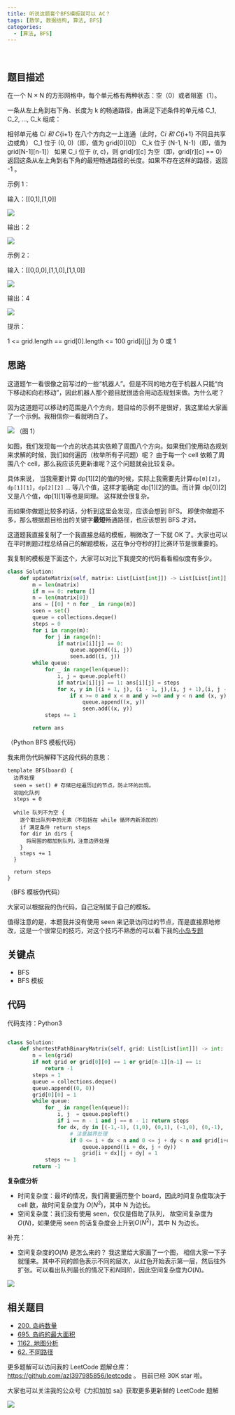 ```yaml
---
title: 听说这题套个BFS模板就可以 AC？
tags: [数学, 数据结构, 算法, BFS]
categories:
  - [算法, BFS]
---
```


​<!-- more -->

## 题目描述

在一个 N × N 的方形网格中，每个单元格有两种状态：空（0）或者阻塞（1）。

一条从左上角到右下角、长度为 k 的畅通路径，由满足下述条件的单元格 C_1, C_2, ..., C_k 组成：

相邻单元格 C*i 和 C*{i+1} 在八个方向之一上连通（此时，C*i 和 C*{i+1} 不同且共享边或角）
C_1 位于 (0, 0)（即，值为 grid[0][0]）
C_k 位于 (N-1, N-1)（即，值为 grid[N-1][n-1]）
如果 C_i 位于 (r, c)，则 grid[r][c] 为空（即，grid[r][c] == 0）
返回这条从左上角到右下角的最短畅通路径的长度。如果不存在这样的路径，返回 -1 。

示例 1：

输入：[[0,1],[1,0]]

![](https://tva1.sinaimg.cn/large/007S8ZIlly1gfdxfinc0vj30k90kfdge.jpg)

输出：2

![](https://tva1.sinaimg.cn/large/007S8ZIlly1gfdxfxn4lij30k90kf0td.jpg)

示例 2：

输入：[[0,0,0],[1,1,0],[1,1,0]]

![](https://tva1.sinaimg.cn/large/007S8ZIlly1gfdxg2495gj30k90kfaat.jpg)

输出：4

![](https://tva1.sinaimg.cn/large/007S8ZIlly1gfdxg8aihtj30k90kft9k.jpg)

提示：

1 <= grid.length == grid[0].length <= 100
grid[i][j] 为 0 或 1

## 思路

这道题乍一看很像之前写过的一些“机器人”。但是不同的地方在于机器人只能“向下移动和向右移动”，因此机器人那个题目就很适合用动态规划来做。为什么呢？

因为这道题可以移动的范围是八个方向，题目给的示例不是很好，我这里给大家画了一个示例。我相信你一看就明白了。

![](https://tva1.sinaimg.cn/large/007S8ZIlly1gfdxlvzihxj30c30afae6.jpg)
（图 1）

如图，我们发现每一个点的状态其实依赖了周围八个方向。如果我们使用动态规划来求解的时候，我们如何遍历（枚举所有子问题）呢？ 由于每一个 cell 依赖了周围八个 cell，那么我应该先更新谁呢？这个问题就会比较复杂。

具体来说， 当我需要计算 dp[1][2]的值的时候，实际上我需要先计算`dp[0][2]`，`dp[1][1]`，`dp[2][2]` ... 等八个值，这样才能确定 dp[1][2]的值。而计算 dp[0][2] 又是八个值，dp[1][1]等也是同理。 这样就会很复杂。

而如果你做题比较多的话，分析到这里会发现，应该会想到 BFS。 即使你做题不多，那么根据题目给出的关键字**最短**畅通路径，也应该想到 BFS 才对。

这道题我直接复制了一个我直接总结的模板，稍微改了一下就 OK 了。大家也可以在平时刷题过程总结自己的解题模板，这在争分夺秒的打比赛环节是很重要的。

我复制的模板是下面这个，大家可以对比下我提交的代码看看相似度有多少。

```python
class Solution:
    def updateMatrix(self, matrix: List[List[int]]) -> List[List[int]]:
        m = len(matrix)
        if m == 0: return []
        n = len(matrix[0])
        ans = [[0] * n for _ in range(m)]
        seen = set()
        queue = collections.deque()
        steps = 0
        for i in range(m):
            for j in range(n):
                if matrix[i][j] == 0:
                    queue.append((i, j))
                    seen.add((i, j))
        while queue:
            for _ in range(len(queue)):
                i, j = queue.popleft()
                if matrix[i][j] == 1: ans[i][j] = steps
                for x, y in [(i + 1, j), (i - 1, j),(i, j + 1),(i, j - 1)]:
                    if x >= 0 and x < m and y >=0 and y < n and (x, y) not in seen:
                        queue.append((x, y))
                        seen.add((x, y))
            steps += 1

        return ans
```

（Python BFS 模板代码）

我来用伪代码解释下这段代码的意思：

```
template BFS(board) {
  边界处理
  seen = set() # 存储已经遍历过的节点，防止环的出现。
  初始化队列
  steps = 0

  while 队列不为空 {
    逐个取出队列中的元素（不包括在 while 循环内新添加的）
    if 满足条件 return steps
    for dir in dirs {
      将周围的都加到队列，注意边界处理
    }
    steps += 1
  }

  return steps
}

```

（BFS 模板伪代码）

大家可以根据我的伪代码，自己定制属于自己的模板。

值得注意的是，本题我并没有使用 seen 来记录访问过的节点，而是直接原地修改，这是一个很常见的技巧，对这个技巧不熟悉的可以看下我的[小岛专题](https://github.com/azl397985856/leetcode/blob/master/thinkings/island.md "小岛专题")

## 关键点

- BFS
- BFS 模板

## 代码

代码支持：Python3

```py

class Solution:
    def shortestPathBinaryMatrix(self, grid: List[List[int]]) -> int:
        n = len(grid)
        if not grid or grid[0][0] == 1 or grid[n-1][n-1] == 1:
            return -1
        steps = 1
        queue = collections.deque()
        queue.append((0, 0))
        grid[0][0] = 1
        while queue:
            for _ in range(len(queue)):
                i, j  = queue.popleft()
                if i == n - 1 and j == n - 1: return steps
                for dx, dy in [(-1,-1), (1,0), (0,1), (-1,0), (0,-1), (1,1), (1,-1), (-1,1)]:
                    # 注意越界处理
                    if 0 <= i + dx < n and 0 <= j + dy < n and grid[i+dx][j+dy] == 0:
                        queue.append((i + dx, j + dy))
                        grid[i + dx][j + dy] = 1
            steps += 1
        return -1
```

**复杂度分析**

- 时间复杂度：最坏的情况，我们需要遍历整个 board，因此时间复杂度取决于 cell 数，故时间复杂度为 $O(N ^ 2)$，其中 N 为边长。
- 空间复杂度：我们没有使用 seen，仅仅是借助了队列， 故空间复杂度为 $O(N)$，如果使用 seen 的话复杂度会上升到$O(N ^ 2)$，其中 N 为边长。

补充：

- 空间复杂度的$O(N)$ 是怎么来的？ 我这里给大家画了一个图， 相信大家一下子就懂来。其中不同的颜色表示不同的层次，从红色开始表示第一层，然后往外扩张。可以看出队列最长的情况下和$N$同阶，因此空间复杂度为$O(N)$。

![](https://tva1.sinaimg.cn/large/007S8ZIlly1gfdz2wpkvij30fj0au78o.jpg)

## 相关题目

- [200. 岛屿数量](https://github.com/azl397985856/leetcode/blob/master/problems/200.number-of-islands.md "200. 岛屿数量")
- [695. 岛屿的最大面积](https://leetcode-cn.com/problems/max-area-of-island/solution/695-dao-yu-de-zui-da-mian-ji-dfspython3-by-fe-luci/ "695. 岛屿的最大面积")
- [1162. 地图分析](https://leetcode-cn.com/problems/as-far-from-land-as-possible/solution/python-tu-jie-chao-jian-dan-de-bfs1162-di-tu-fen-x/ "1162. 地图分析")
- [62. 不同路径](https://github.com/azl397985856/leetcode/blob/master/problems/62.unique-paths.md "62. 不同路径")

更多题解可以访问我的 LeetCode 题解仓库：https://github.com/azl397985856/leetcode 。 目前已经 30K star 啦。

大家也可以关注我的公众号《力扣加加 sa》获取更多更新鲜的 LeetCode 题解

![](https://tva1.sinaimg.cn/large/007S8ZIlly1gfcuzagjalj30p00dwabs.jpg)
